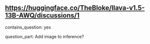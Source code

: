 ## https://huggingface.co/TheBloke/llava-v1.5-13B-AWQ/discussions/1

contains_question: yes

question_part: Add image to inference?